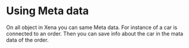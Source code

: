 # Using Meta data

On all object in Xena you can same Meta data. For instance of a car is connected to an order. Then you can save info about the car in the mata data of the order.


